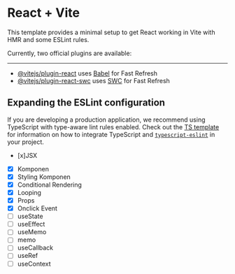 # React + Vite

This template provides a minimal setup to get React working in Vite with HMR and some ESLint rules.

Currently, two official plugins are available:
****
- [@vitejs/plugin-react](https://github.com/vitejs/vite-plugin-react/blob/main/packages/plugin-react) uses [Babel](https://babeljs.io/) for Fast Refresh
- [@vitejs/plugin-react-swc](https://github.com/vitejs/vite-plugin-react/blob/main/packages/plugin-react-swc) uses [SWC](https://swc.rs/) for Fast Refresh

## Expanding the ESLint configuration

If you are developing a production application, we recommend using TypeScript with type-aware lint rules enabled. Check out the [TS template](https://github.com/vitejs/vite/tree/main/packages/create-vite/template-react-ts) for information on how to integrate TypeScript and [`typescript-eslint`](https://typescript-eslint.io) in your project.


- [x]JSX
- [x] Komponen
- [x] Styling Komponen
- [x] Conditional Rendering
- [x] Looping 
- [x] Props 
- [x] Onclick Event 
- [ ] useState 
- [ ] useEffect 
- [ ] useMemo
- [ ] memo
- [ ] useCallback
- [ ] useRef
- [ ] useContext